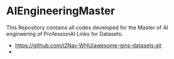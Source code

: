 # AIEngineeringMaster
This Repository contains all codes developed for the Master of AI engineering of ProfessionAI
Links for Datasets:
- https://github.com/i2Nav-WHU/awesome-gins-datasets.git
- 
